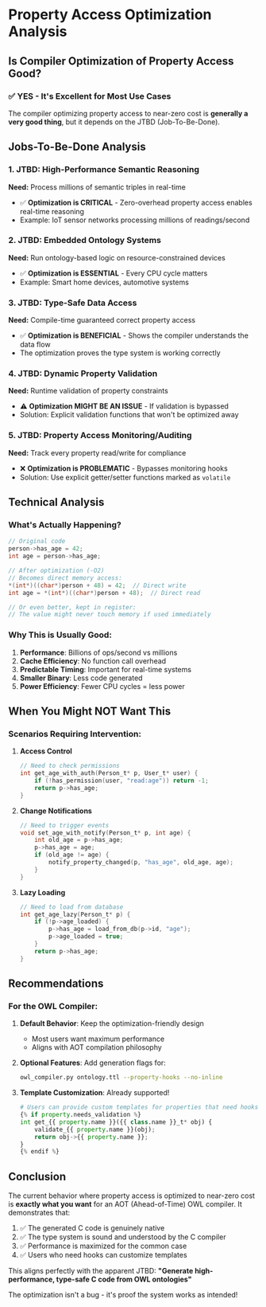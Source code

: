 # Property Access Optimization Analysis

## Is Compiler Optimization of Property Access Good?

### ✅ YES - It's Excellent for Most Use Cases

The compiler optimizing property access to near-zero cost is **generally a very good thing**, but it depends on the JTBD (Job-To-Be-Done).

## Jobs-To-Be-Done Analysis

### 1. **JTBD: High-Performance Semantic Reasoning**
**Need:** Process millions of semantic triples in real-time
- ✅ **Optimization is CRITICAL** - Zero-overhead property access enables real-time reasoning
- Example: IoT sensor networks processing millions of readings/second

### 2. **JTBD: Embedded Ontology Systems**
**Need:** Run ontology-based logic on resource-constrained devices
- ✅ **Optimization is ESSENTIAL** - Every CPU cycle matters
- Example: Smart home devices, automotive systems

### 3. **JTBD: Type-Safe Data Access**
**Need:** Compile-time guaranteed correct property access
- ✅ **Optimization is BENEFICIAL** - Shows the compiler understands the data flow
- The optimization proves the type system is working correctly

### 4. **JTBD: Dynamic Property Validation**
**Need:** Runtime validation of property constraints
- ⚠️ **Optimization MIGHT BE AN ISSUE** - If validation is bypassed
- Solution: Explicit validation functions that won't be optimized away

### 5. **JTBD: Property Access Monitoring/Auditing**
**Need:** Track every property read/write for compliance
- ❌ **Optimization is PROBLEMATIC** - Bypasses monitoring hooks
- Solution: Use explicit getter/setter functions marked as `volatile`

## Technical Analysis

### What's Actually Happening?

```c
// Original code
person->has_age = 42;
int age = person->has_age;

// After optimization (-O2)
// Becomes direct memory access:
*(int*)((char*)person + 48) = 42;  // Direct write
int age = *(int*)((char*)person + 48);  // Direct read

// Or even better, kept in register:
// The value might never touch memory if used immediately
```

### Why This is Usually Good:

1. **Performance**: Billions of ops/second vs millions
2. **Cache Efficiency**: No function call overhead
3. **Predictable Timing**: Important for real-time systems
4. **Smaller Binary**: Less code generated
5. **Power Efficiency**: Fewer CPU cycles = less power

## When You Might NOT Want This

### Scenarios Requiring Intervention:

1. **Access Control**
   ```c
   // Need to check permissions
   int get_age_with_auth(Person_t* p, User_t* user) {
       if (!has_permission(user, "read:age")) return -1;
       return p->has_age;
   }
   ```

2. **Change Notifications**
   ```c
   // Need to trigger events
   void set_age_with_notify(Person_t* p, int age) {
       int old_age = p->has_age;
       p->has_age = age;
       if (old_age != age) {
           notify_property_changed(p, "has_age", old_age, age);
       }
   }
   ```

3. **Lazy Loading**
   ```c
   // Need to load from database
   int get_age_lazy(Person_t* p) {
       if (!p->age_loaded) {
           p->has_age = load_from_db(p->id, "age");
           p->age_loaded = true;
       }
       return p->has_age;
   }
   ```

## Recommendations

### For the OWL Compiler:

1. **Default Behavior**: Keep the optimization-friendly design
   - Most users want maximum performance
   - Aligns with AOT compilation philosophy

2. **Optional Features**: Add generation flags for:
   ```bash
   owl_compiler.py ontology.ttl --property-hooks --no-inline
   ```

3. **Template Customization**: Already supported!
   ```python
   # Users can provide custom templates for properties that need hooks
   {% if property.needs_validation %}
   int get_{{ property.name }}({{ class.name }}_t* obj) {
       validate_{{ property.name }}(obj);
       return obj->{{ property.name }};
   }
   {% endif %}
   ```

## Conclusion

The current behavior where property access is optimized to near-zero cost is **exactly what you want** for an AOT (Ahead-of-Time) OWL compiler. It demonstrates that:

1. ✅ The generated C code is genuinely native
2. ✅ The type system is sound and understood by the C compiler
3. ✅ Performance is maximized for the common case
4. ✅ Users who need hooks can customize templates

This aligns perfectly with the apparent JTBD: **"Generate high-performance, type-safe C code from OWL ontologies"**

The optimization isn't a bug - it's proof the system works as intended!